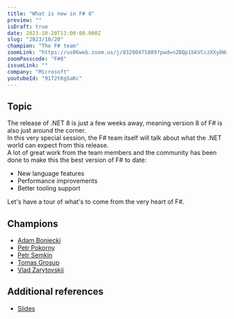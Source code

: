 ```yaml
---
title: "What is new in F# 8"
preview: ""
isDraft: true
date: 2023-10-20T13:00:00.000Z
slug: "2023/10/20"
champion: "The F# team"
zoomLink: "https://us06web.zoom.us/j/83290475889?pwd=nZBQp1bkVCczXXy8Wxf0l5BSbIrzsm.1"
zoomPasscode: "F#8"
issueLink: ""
company: "Microsoft"
youtubeId: "9172tKgSaKc"
---
```


## Topic

The release of .NET 8 is just a few weeks away, meaning version 8 of F# is also just around the corner.  
In this very special session, the F# team itself will talk about what the .NET world can expect from this release.  
A lot of great work from the team members and the community has been done to make this the best version of F# to date:

- New language features
- Performance improvements
- Better tooling support

Let's have a tour of what's to come from the very heart of F#.

## Champions

- [Adam Boniecki](https://github.com/abonie)
- [Petr Pokorny](https://github.com/0101)
- [Petr Semkin](https://github.com/psfinaki)
- [Tomas Grosup](https://github.com/T-Gro)
- [Vlad Zarytovskii](https://github.com/vzarytovskii)

## Additional references

- [Slides](/files/sessions/amplify-fsharp-october-2023.pdf)
